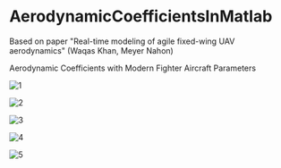 # AerodynamicCoefficientsInMatlab

Based on paper "Real-time modeling of agile fixed-wing UAV aerodynamics" (Waqas Khan, Meyer Nahon)


Aerodynamic Coefficients with Modern Fighter Aircraft Parameters

![1](https://github.com/user-attachments/assets/6f7139e4-a59d-4d2c-898f-06cd4c664aa9)

![2](https://github.com/user-attachments/assets/b16e2f81-acaa-48b1-908e-25fc0e0bf017)

![3](https://github.com/user-attachments/assets/bac493a4-9e9a-4136-816b-2792eee4af76)

![4](https://github.com/user-attachments/assets/23d87be0-2665-43f9-b3ad-5e765f13ea36)

![5](https://github.com/user-attachments/assets/da54732b-100f-475f-8477-0a22733a8869)
